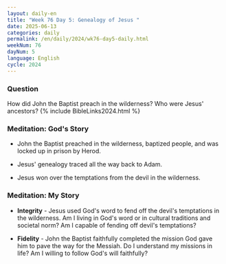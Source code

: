 ```yaml
---
layout: daily-en
title: "Week 76 Day 5: Genealogy of Jesus "
date: 2025-06-13
categories: daily
permalink: /en/daily/2024/wk76-day5-daily.html
weekNum: 76
dayNum: 5
language: English
cycle: 2024
---
```


### Question     
How did John the Baptist preach in the wilderness? Who were Jesus' ancestors?
{% include BibleLinks2024.html %}

### Meditation: God's Story   
+ John the Baptist preached in the wilderness, baptized people, and was locked up in prison by Herod. 

+ Jesus' genealogy traced all the way back to Adam. 

+ Jesus won over the temptations from the devil in the wilderness. 

### Meditation: My Story   
+ **Integrity** - Jesus used God's word to fend off the devil's temptations in the wilderness. Am I living in God's word or in cultural traditions and societal norm? Am I capable of fending off devil's temptations? 

+ **Fidelity** - John the Baptist faithfully completed the mission God gave him to pave the way for the Messiah. Do I understand my missions in life? Am I willing to follow God's will faithfully? 
